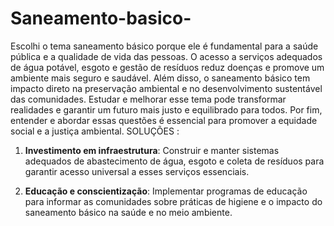 # Saneamento-basico-
Escolhi o tema saneamento básico porque ele é fundamental para a saúde pública e a qualidade de vida das pessoas. O acesso a serviços adequados de água potável, esgoto e gestão de resíduos reduz doenças e promove um ambiente mais seguro e saudável. Além disso, o saneamento básico tem impacto direto na preservação ambiental e no desenvolvimento sustentável das comunidades. Estudar e melhorar esse tema pode transformar realidades e garantir um futuro mais justo e equilibrado para todos. Por fim, entender e abordar essas questões é essencial para promover a equidade social e a justiça ambiental.
SOLUÇÕES :
1. **Investimento em infraestrutura**: Construir e manter sistemas adequados de abastecimento de água, esgoto e coleta de resíduos para garantir acesso universal a esses serviços essenciais.

2. **Educação e conscientização**: Implementar programas de educação para informar as comunidades sobre práticas de higiene e o impacto do saneamento básico na saúde e no meio ambiente.


